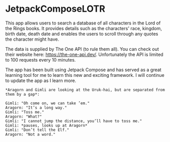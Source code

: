 # JetpackComposeLOTR
This app allows users to search a database of all characters in the Lord of the Rings books. It provides details such as the characters' race, kingdom, birth date, death date and enables the users to scroll through any quotes the character might have.

The data is supplied by The One API (to rule them all). You can check out their website here: https://the-one-api.dev/. Unfortunately the API is limited to 100 requests every 10 minutes. 

The app has been built using Jetpack Compose and has served as a great learning tool for me to learn this new and exciting framework. I will continue to update the app as I learn more.

~~~~~~~~~
*Aragorn and Gimli are looking at the Uruk-hai, but are separated from them by a gap*:

Gimli: "Oh come on, we can take ’em."
Aragorn: "It’s a long way."
Gimli: "Toss me."
Aragorn: "What?"
Gimli: "I cannot jump the distance, you’ll have to toss me."
Gimli: *pauses, looks up at Aragorn*
Gimli: "Don’t tell the Elf."
Aragorn: "Not a word."

